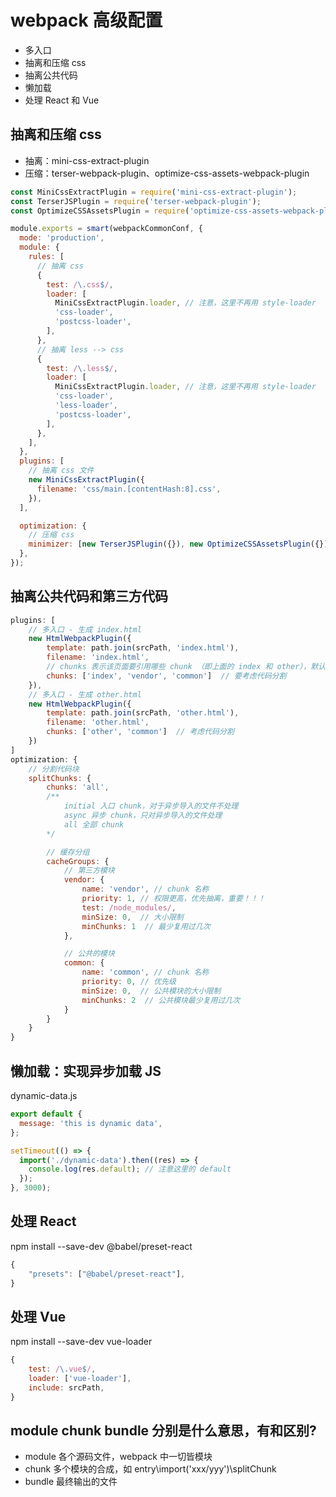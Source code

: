 # webpack 高级配置

- 多入口
- 抽离和压缩 css
- 抽离公共代码
- 懒加载
- 处理 React 和 Vue

## 抽离和压缩 css

- 抽离：mini-css-extract-plugin
- 压缩：terser-webpack-plugin、optimize-css-assets-webpack-plugin

```js
const MiniCssExtractPlugin = require('mini-css-extract-plugin');
const TerserJSPlugin = require('terser-webpack-plugin');
const OptimizeCSSAssetsPlugin = require('optimize-css-assets-webpack-plugin');

module.exports = smart(webpackCommonConf, {
  mode: 'production',
  module: {
    rules: [
      // 抽离 css
      {
        test: /\.css$/,
        loader: [
          MiniCssExtractPlugin.loader, // 注意，这里不再用 style-loader
          'css-loader',
          'postcss-loader',
        ],
      },
      // 抽离 less --> css
      {
        test: /\.less$/,
        loader: [
          MiniCssExtractPlugin.loader, // 注意，这里不再用 style-loader
          'css-loader',
          'less-loader',
          'postcss-loader',
        ],
      },
    ],
  },
  plugins: [
    // 抽离 css 文件
    new MiniCssExtractPlugin({
      filename: 'css/main.[contentHash:8].css',
    }),
  ],

  optimization: {
    // 压缩 css
    minimizer: [new TerserJSPlugin({}), new OptimizeCSSAssetsPlugin({})],
  },
});
```

## 抽离公共代码和第三方代码

```js
plugins: [
    // 多入口 - 生成 index.html
    new HtmlWebpackPlugin({
        template: path.join(srcPath, 'index.html'),
        filename: 'index.html',
        // chunks 表示该页面要引用哪些 chunk （即上面的 index 和 other），默认全部引用
        chunks: ['index', 'vendor', 'common']  // 要考虑代码分割
    }),
    // 多入口 - 生成 other.html
    new HtmlWebpackPlugin({
        template: path.join(srcPath, 'other.html'),
        filename: 'other.html',
        chunks: ['other', 'common']  // 考虑代码分割
    })
]
optimization: {
    // 分割代码块
    splitChunks: {
        chunks: 'all',
        /**
            initial 入口 chunk，对于异步导入的文件不处理
            async 异步 chunk，只对异步导入的文件处理
            all 全部 chunk
        */

        // 缓存分组
        cacheGroups: {
            // 第三方模块
            vendor: {
                name: 'vendor', // chunk 名称
                priority: 1, // 权限更高，优先抽离，重要！！！
                test: /node_modules/,
                minSize: 0,  // 大小限制
                minChunks: 1  // 最少复用过几次
            },

            // 公共的模块
            common: {
                name: 'common', // chunk 名称
                priority: 0, // 优先级
                minSize: 0,  // 公共模块的大小限制
                minChunks: 2  // 公共模块最少复用过几次
            }
        }
    }
}
```

## 懒加载：实现异步加载 JS

dynamic-data.js

```js
export default {
  message: 'this is dynamic data',
};
```

```js
setTimeout(() => {
  import('./dynamic-data').then((res) => {
    console.log(res.default); // 注意这里的 default
  });
}, 3000);
```

## 处理 React

npm install --save-dev @babel/preset-react

```js
{
    "presets": ["@babel/preset-react"],
}
```

## 处理 Vue

npm install --save-dev vue-loader

```js
{
    test: /\.vue$/,
    loader: ['vue-loader'],
    include: srcPath,
}
```

## module chunk bundle 分别是什么意思，有和区别?

- module 各个源码文件，webpack 中一切皆模块
- chunk 多个模块的合成，如 entry\import('xxx/yyy')\splitChunk
- bundle 最终输出的文件
